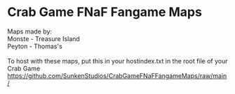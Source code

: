 # Crab Game FNaF Fangame Maps
Maps made by: \
Monste - Treasure Island \
Peyton - Thomas's \
\
To host with these maps, put this in your hostindex.txt in the root file of your Crab Game \
https://github.com/SunkenStudios/CrabGameFNaFFangameMaps/raw/main/
